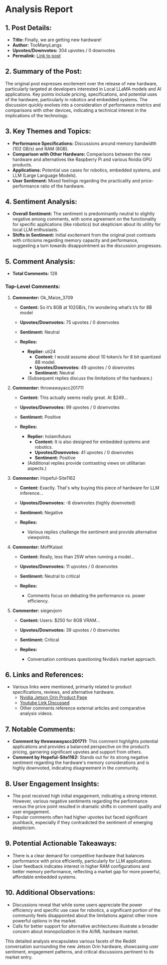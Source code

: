 # Analysis Report

## 1. Post Details:
- **Title:** Finally, we are getting new hardware!
- **Author:** TooManyLangs
- **Upvotes/Downvotes:** 304 upvotes / 0 downvotes
- **Permalink:** [Link to post](https://www.reddit.com/r/LocalLLaMA/comments/1hgdpo7/finally_we_are_getting_new_hardware/)

## 2. Summary of the Post:
The original post expresses excitement over the release of new hardware, particularly targeted at developers interested in Local LLaMA models and AI applications. Key points include pricing, specifications, and potential uses of the hardware, particularly in robotics and embedded systems. The discussion quickly evolves into a consideration of performance metrics and comparisons with other devices, indicating a technical interest in the implications of the technology.

## 3. Key Themes and Topics:
- **Performance Specifications:** Discussions around memory bandwidth (102 GB/s) and RAM (8GB).
- **Comparison with Other Hardware:** Comparisons between the new hardware and alternatives like Raspberry Pi and various Nvidia GPU products.
- **Applications:** Potential use cases for robotics, embedded systems, and LLM (Large Language Models).
- **User Sentiment:** Mixed feelings regarding the practicality and price-performance ratio of the hardware.

## 4. Sentiment Analysis:
- **Overall Sentiment:** The sentiment is predominantly neutral to slightly negative among comments, with some agreement on the functionality for specific applications (like robotics) but skepticism about its utility for local LLM enthusiasts.
- **Shifts in Sentiment:** Initial excitement from the original post contrasts with criticisms regarding memory capacity and performance, suggesting a turn towards disappointment as the discussion progresses.

## 5. Comment Analysis:
- **Total Comments:** 128

### Top-Level Comments:

1. **Commenter:** Ok_Maize_3709
   - **Content:** So it’s 8GB at 102GB/s, I’m wondering what’s t/s for 8B model
   - **Upvotes/Downvotes:** 75 upvotes / 0 downvotes
   - **Sentiment:** Neutral

   - **Replies:** 
     - **Replier:** uti24
       - **Content:** I would assume about 10 token/s for 8 bit quantized 8B model.
       - **Upvotes/Downvotes:** 49 upvotes / 0 downvotes
       - **Sentiment:** Neutral
     - (Subsequent replies discuss the limitations of the hardware.)

2. **Commenter:** throwawayacc201711
   - **Content:** This actually seems really great. At $249…
   - **Upvotes/Downvotes:** 99 upvotes / 0 downvotes
   - **Sentiment:** Positive

   - **Replies:** 
     - **Replier:** holamifuturo
       - **Content:** It is also designed for embedded systems and robotics.
       - **Upvotes/Downvotes:** 41 upvotes / 0 downvotes
       - **Sentiment:** Positive
     - (Additional replies provide contrasting views on utilitarian aspects.)

3. **Commenter:** Hopeful-Site1162
   - **Content:** Exactly. That's why buying this piece of hardware for LLM inference...
   - **Upvotes/Downvotes:** -8 downvotes (highly downvoted)
   - **Sentiment:** Negative

   - **Replies:**
     - Various replies challenge the sentiment and provide alternative viewpoints.

4. **Commenter:** MoffKalast
   - **Content:** Really, less than 25W when running a model…
   - **Upvotes/Downvotes:** 11 upvotes / 0 downvotes
   - **Sentiment:** Neutral to critical

   - **Replies:**
     - Comments focus on debating the performance vs. power efficiency.

5. **Commenter:** siegevjorn
   - **Content:** Users: $250 for 8GB VRAM...
   - **Upvotes/Downvotes:** 39 upvotes / 0 downvotes
   - **Sentiment:** Critical

   - **Replies:**
     - Conversation continues questioning Nvidia’s market approach.

## 6. Links and References:
- Various links were mentioned, primarily related to product specifications, reviews, and alternative hardware.
   - [Nvidia Jetson Orin Product Page](https://www.nvidia.com/en-us/autonomous-machines/embedded-systems/jetson-orin/nano-super-developer-kit/)
   - [Youtube Link Discussed](https://www.youtube.com/watch?v=S9L2WGf1KrM)
   - Other comments reference external articles and comparative analysis videos.

## 7. Notable Comments:
- **Comment by throwawayacc201711:** This comment highlights potential applications and provides a balanced perspective on the product’s pricing, garnering significant upvotes and support from others.
- **Comment by Hopeful-Site1162:** Stands out for its strong negative sentiment regarding the hardware's memory considerations and is highly downvoted, indicating disagreement in the community.

## 8. User Engagement Insights:
- The post received high initial engagement, indicating a strong interest. However, various negative sentiments regarding the performance versus the price point resulted in dramatic shifts in comment quality and user engagement.
- Popular comments often had higher upvotes but faced significant pushback, especially if they contradicted the sentiment of emerging skepticism.

## 9. Potential Actionable Takeaways:
- There is a clear demand for competitive hardware that balances performance with price efficiently, particularly for LLM applications.
- User feedback indicates interest in higher RAM configurations and better memory performance, reflecting a market gap for more powerful, affordable embedded systems.

## 10. Additional Observations:
- Discussions reveal that while some users appreciate the power efficiency and specific use case for robotics, a significant portion of the community feels disappointed about the limitations against other more powerful options in the market.
- Calls for better support for alternative architectures illustrate a broader concern about monopolization in the AI/ML hardware market. 

This detailed analysis encapsulates various facets of the Reddit conversation surrounding the new Jetson Orin hardware, showcasing user sentiment, engagement patterns, and critical discussions pertinent to its market entry.